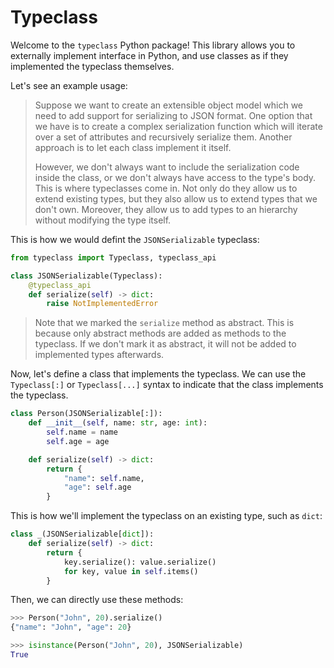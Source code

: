 # Typeclass

Welcome to the `typeclass` Python package! This library allows you to externally implement interface
in Python, and use classes as if they implemented the typeclass themselves.

Let's see an example usage:

> Suppose we want to create an extensible object model which we need to add support for serializing to
JSON format. One option that we have is to create a complex serialization function which will iterate
over a set of attributes and recursively serialize them. Another approach is to let each class implement
it itself.
> 
> However, we don't always want to include the serialization code inside the class, or we don't always 
> have access to the type's body. This is where typeclasses come in. Not only do they allow us to extend
> existing types, but they also allow us to extend types that we don't own. Moreover, they allow us to
> add types to an hierarchy without modifying the type itself.


This is how we would defint the `JSONSerializable` typeclass:

```python
from typeclass import Typeclass, typeclass_api

class JSONSerializable(Typeclass):
    @typeclass_api
    def serialize(self) -> dict:
        raise NotImplementedError
```

> Note that we marked the `serialize` method as abstract. This is because only
abstract methods are added as methods to the typeclass. If we don't mark it as abstract, it will not be added to implemented types afterwards.

Now, let's define a class that implements the typeclass.
We can use the `Typeclass[:]` or `Typeclass[...]` syntax to indicate that the class implements the typeclass.

```python
class Person(JSONSerializable[:]):
    def __init__(self, name: str, age: int):
        self.name = name
        self.age = age

    def serialize(self) -> dict:
        return {
            "name": self.name,
            "age": self.age
        }
```

This is how we'll implement the typeclass on an existing type, such as `dict`:

```python
class _(JSONSerializable[dict]):
    def serialize(self) -> dict:
        return {
            key.serialize(): value.serialize()
            for key, value in self.items()
        }
```


Then, we can directly use these methods:
```python
>>> Person("John", 20).serialize()
{"name": "John", "age": 20}

>>> isinstance(Person("John", 20), JSONSerializable)
True
```
